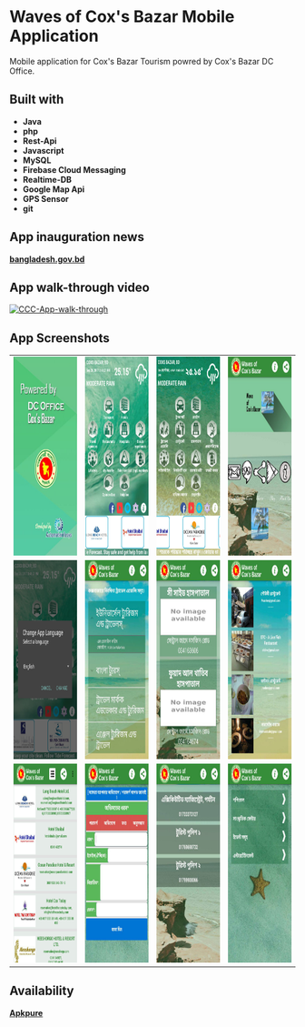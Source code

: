 # Waves of Cox's Bazar Mobile Application

Mobile application for Cox's Bazar Tourism powred by Cox's Bazar DC Office.

## Built with
* **Java**
* **php**
* **Rest-Api**
* **Javascript**
* **MySQL**
* **Firebase Cloud Messaging**
* **Realtime-DB**
* **Google Map Api**
* **GPS Sensor**
* **git**


## App inauguration news

[**bangladesh.gov.bd**](https://goo.gl/BMxZ3s)

## App walk-through video

[![CCC-App-walk-through](https://img.youtube.com/vi/_77kKs66gQ4/0.jpg)](https://www.youtube.com/watch?v=_77kKs66gQ4)

## App Screenshots
|||||
|:---:|:---:|:---:|:---:|
| <img src="./wavescr/wavesplash.jpg" width="200" height="350" /> | <img src="./wavescr/wavehome.png" width="200" height="350" /> | <img src="./wavescr/wavehome2.png" width="200" height="350"/> | <img src="./wavescr/waveabtus.jpg" width="200" height="350" /> |
| <img src="./wavescr/wavelang.png" width="200" height="350" /> | <img src="./wavescr/tuarscr.jpg" width="200" height="350" /> | <img src="./wavescr/hspital.jpg" width="200" height="350"/> | <img src="./wavescr/restscr.jpg" width="200" height="350"/> |
| <img src="./wavescr/hotellistmain.png" width="200" height="350" /> | <img src="./wavescr/complain.jpg" width="200" height="350" /> | <img src="./wavescr/emergency.jpg" width="200" height="350"/> | <img src="./wavescr/enterShopping.jpg" width="200" height="350"/> |

## Availability

[**Apkpure**](https://apkpure.com/waves-of-cox-s-bazar/com.parvez_n_jabed_co.waves_of_coxbazar)
